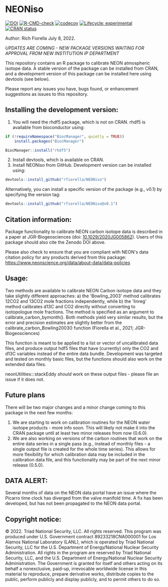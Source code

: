 # NEONiso

<!-- badges: start -->
[![DOI](https://zenodo.org/badge/188347333.svg)](https://zenodo.org/badge/latestdoi/188347333)
[![R-CMD-check](https://github.com/rfiorella/NEONiso/workflows/R-CMD-check/badge.svg)](https://github.com/rfiorella/NEONiso/actions)
[![codecov](https://codecov.io/gh/rfiorella/NEONiso/branch/main/graph/badge.svg?token=ZHDFEU5NZW)](https://app.codecov.io/gh/rfiorella/NEONiso)
[![Lifecycle: experimental](https://img.shields.io/badge/lifecycle-experimental-orange.svg)](https://lifecycle.r-lib.org/articles/stages.html#experimental)
[![CRAN status](https://www.r-pkg.org/badges/version/NEONiso)](https://CRAN.R-project.org/package=NEONiso)
<!-- badges: end -->

Author: Rich Fiorella
July 8, 2022.

*UPDATES ARE COMING - NEW PACKAGE VERSIONS WAITING FOR APPROVAL FROM NEW INSTITUTION IP DEPARTMENT*

This repository contains an R package to calibrate NEON atmospheric isotope data. A stable version of the package can be installed from CRAN, and a development version of this package can be installed here using devtools (see below).

Please report any issues you have, bugs found, or enhancement suggestions as issues to this repository.

## Installing the development version:
1) You will need the rhdf5 package, which is not on CRAN. rhdf5 is available from bioconductor using:
```R
if (!requireNamespace("BiocManager", quietly = TRUE))
    install.packages("BiocManager")

BiocManager::install("rhdf5")
```
2) Install devtools, which is available on CRAN.
3) Install NEONiso from GitHub. Development version can be installed using:
```R
devtools::install_github("rfiorella/NEONiso")
```
Alternatively, you can install a specific version of the package (e.g., v0.1)
by specifying the version tag:
```R
devtools::install_github("rfiorella/NEONiso@v0.1")
```

## Citation information:
Package functionality to calibrate NEON carbon isotope data is described in a paper at JGR-Biogeosciences (doi: [10.1029/2020JG005862](https://doi.org/10.1029/2020JG005862)). Users of this package should also cite the Zenodo DOI above.

Please also check to ensure that you are compliant with NEON's data citation policy for any
products derived from this package: https://www.neonscience.org/data/about-data/data-policies

## Usage:

Two methods are available to calibrate NEON Carbon isotope data and they take slightly different approaches: a) the 'Bowling_2003' method calibrates 12CO2 and 13CO2 mole fractions independently, while b) the 'linreg' method calibrates d13C and CO2 directly without converting to isotopologue mole fractions. The method is specified as an argument to calibrate_carbon_bymonth(). Both methods yield very similar results, but the error and precision estimates are slightly better from the calibrate_carbon_Bowling2003() function (Fiorella et al., 2021; JGR-Biogeosciences)

This function is meant to be applied to a list or vector of uncalibrated data files, and produce output hdf5 files that have (currently) only the CO2 and d13C variables instead of the entire data bundle. Development was targeted and tested on monthly basic files, but the functions should also work on the extended data files.

neonUtilities:::stackEddy *should* work on these output files - please file an issue if it does not.

## Future plans
There will be two major changes and a minor change coming to this package in the next few months:
1) We are starting to work on calibration routines for the NEON water isotope products - more info soon. This will likely not make it into the CRAN package until at least two minor releases from now (0.6.0).
2) We are also working on versions of the carbon routines that work on the entire data series in a single pass (e.g., instead of monthly files - a single output file is created for the whole time series). This allows for more flexibility for which calibration data may be included in the calibration data file, and this functionality may be part of the next minor release (0.5.0).

## DATA ALERT:

Several months of data on the NEON data portal have an issue where the Picarro time clock has diverged from the valve manifold time. A fix has been developed, but has not been propagated to the NEON data portal.

## Copyright notice:

© 2022. Triad National Security, LLC. All rights reserved.
This program was produced under U.S. Government contract 89233218CNA000001 for Los Alamos
National Laboratory (LANL), which is operated by Triad National Security, LLC for the U.S.
Department of Energy/National Nuclear Security Administration. All rights in the program are
reserved by Triad National Security, LLC, and the U.S. Department of Energy/National Nuclear
Security Administration. The Government is granted for itself and others acting on its behalf a
nonexclusive, paid-up, irrevocable worldwide license in this material to reproduce, prepare
derivative works, distribute copies to the public, perform publicly and display publicly, and to permit
others to do so.

